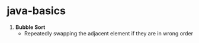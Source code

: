 # java-basics

1. **Bubble Sort**
    - Repeatedly swapping the adjacent element if they are in wrong order
